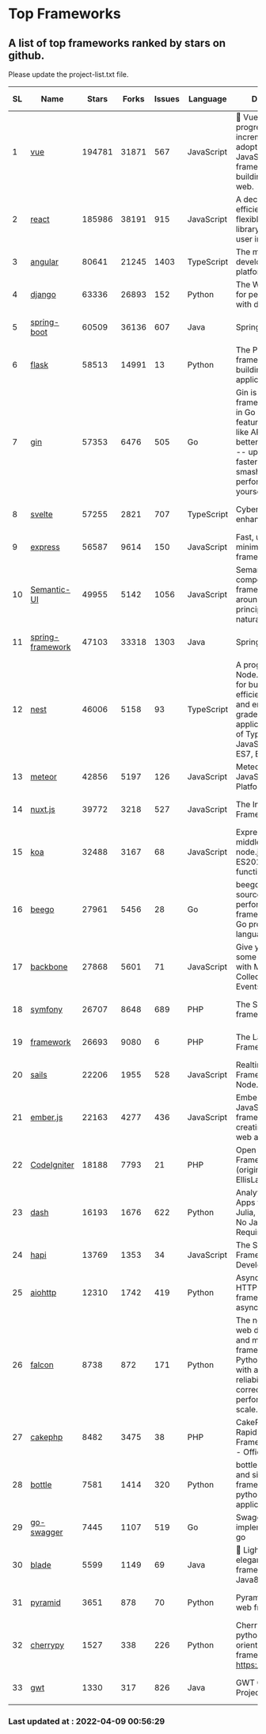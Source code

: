 # Top Frameworks
## A list of top frameworks ranked by stars on github.  
Please update the project-list.txt file.

| SL| Name  | Stars| Forks| Issues | Language | Description | Last Commit |
| --| ------| -----| ---- | ------ | -------- | ----------- | ----------- |
| 1 | [vue](https://github.com/vuejs/vue) | 194781 | 31871 | 567 | JavaScript | 🖖 Vue.js is a progressive, incrementally-adoptable JavaScript framework for building UI on the web. | 2022-02-22 18:38:12 |
| 2 | [react](https://github.com/facebook/react) | 185986 | 38191 | 915 | JavaScript | A declarative, efficient, and flexible JavaScript library for building user interfaces. | 2022-04-09 00:48:30 |
| 3 | [angular](https://github.com/angular/angular) | 80641 | 21245 | 1403 | TypeScript | The modern web developer’s platform | 2022-04-08 19:36:31 |
| 4 | [django](https://github.com/django/django) | 63336 | 26893 | 152 | Python | The Web framework for perfectionists with deadlines. | 2022-04-07 05:54:56 |
| 5 | [spring-boot](https://github.com/spring-projects/spring-boot) | 60509 | 36136 | 607 | Java | Spring Boot | 2022-04-08 20:02:35 |
| 6 | [flask](https://github.com/pallets/flask) | 58513 | 14991 | 13 | Python | The Python micro framework for building web applications. | 2022-04-08 18:06:32 |
| 7 | [gin](https://github.com/gin-gonic/gin) | 57353 | 6476 | 505 | Go | Gin is a HTTP web framework written in Go (Golang). It features a Martini-like API with much better performance -- up to 40 times faster. If you need smashing performance, get yourself some Gin. | 2022-03-29 06:03:54 |
| 8 | [svelte](https://github.com/sveltejs/svelte) | 57255 | 2821 | 707 | TypeScript | Cybernetically enhanced web apps | 2022-04-08 18:24:31 |
| 9 | [express](https://github.com/expressjs/express) | 56587 | 9614 | 150 | JavaScript | Fast, unopinionated, minimalist web framework for node. | 2022-03-21 02:59:20 |
| 10 | [Semantic-UI](https://github.com/Semantic-Org/Semantic-UI) | 49955 | 5142 | 1056 | JavaScript | Semantic is a UI component framework based around useful principles from natural language. | 2018-10-21 20:59:02 |
| 11 | [spring-framework](https://github.com/spring-projects/spring-framework) | 47103 | 33318 | 1303 | Java | Spring Framework | 2022-04-08 12:42:12 |
| 12 | [nest](https://github.com/nestjs/nest) | 46006 | 5158 | 93 | TypeScript | A progressive Node.js framework for building efficient, scalable, and enterprise-grade server-side applications on top of TypeScript & JavaScript (ES6, ES7, ES8) 🚀 | 2022-04-07 12:00:08 |
| 13 | [meteor](https://github.com/meteor/meteor) | 42856 | 5197 | 126 | JavaScript | Meteor, the JavaScript App Platform | 2022-04-06 15:31:52 |
| 14 | [nuxt.js](https://github.com/nuxt/nuxt.js) | 39772 | 3218 | 527 | JavaScript | The Intuitive Vue(2) Framework | 2021-12-17 13:20:07 |
| 15 | [koa](https://github.com/koajs/koa) | 32488 | 3167 | 68 | JavaScript | Expressive middleware for node.js using ES2017 async functions | 2022-04-06 16:09:57 |
| 16 | [beego](https://github.com/beego/beego) | 27961 | 5456 | 28 | Go | beego is an open-source, high-performance web framework for the Go programming language. | 2022-04-03 09:37:54 |
| 17 | [backbone](https://github.com/jashkenas/backbone) | 27868 | 5601 | 71 | JavaScript | Give your JS App some Backbone with Models, Views, Collections, and Events | 2022-02-26 00:31:21 |
| 18 | [symfony](https://github.com/symfony/symfony) | 26707 | 8648 | 689 | PHP | The Symfony PHP framework | 2022-04-08 05:03:22 |
| 19 | [framework](https://github.com/laravel/framework) | 26693 | 9080 | 6 | PHP | The Laravel Framework. | 2022-04-08 14:00:43 |
| 20 | [sails](https://github.com/balderdashy/sails) | 22206 | 1955 | 528 | JavaScript | Realtime MVC Framework for Node.js | 2022-03-19 01:23:36 |
| 21 | [ember.js](https://github.com/emberjs/ember.js) | 22163 | 4277 | 436 | JavaScript | Ember.js - A JavaScript framework for creating ambitious web applications | 2022-03-29 19:36:27 |
| 22 | [CodeIgniter](https://github.com/bcit-ci/CodeIgniter) | 18188 | 7793 | 21 | PHP | Open Source PHP Framework (originally from EllisLab) | 2022-03-03 13:29:55 |
| 23 | [dash](https://github.com/plotly/dash) | 16193 | 1676 | 622 | Python | Analytical Web Apps for Python, R, Julia, and Jupyter. No JavaScript Required. | 2022-03-31 21:54:06 |
| 24 | [hapi](https://github.com/hapijs/hapi) | 13769 | 1353 | 34 | JavaScript | The Simple, Secure Framework Developers Trust | 2022-03-02 14:32:29 |
| 25 | [aiohttp](https://github.com/aio-libs/aiohttp) | 12310 | 1742 | 419 | Python | Asynchronous HTTP client/server framework for asyncio and Python | 2022-04-06 10:17:24 |
| 26 | [falcon](https://github.com/falconry/falcon) | 8738 | 872 | 171 | Python | The no-nonsense web data plane API and microservices framework for Python developers, with a focus on reliability, correctness, and performance at scale. | 2022-04-07 04:01:06 |
| 27 | [cakephp](https://github.com/cakephp/cakephp) | 8482 | 3475 | 38 | PHP | CakePHP: The Rapid Development Framework for PHP - Official Repository | 2022-04-05 05:57:06 |
| 28 | [bottle](https://github.com/bottlepy/bottle) | 7581 | 1414 | 320 | Python | bottle.py is a fast and simple micro-framework for python web-applications. | 2022-03-01 21:05:57 |
| 29 | [go-swagger](https://github.com/go-swagger/go-swagger) | 7445 | 1107 | 519 | Go | Swagger 2.0 implementation for go | 2022-03-30 21:17:16 |
| 30 | [blade](https://github.com/lets-blade/blade) | 5599 | 1149 | 69 | Java | :rocket: Lightning fast and elegant mvc framework for Java8 | 2020-03-22 13:39:23 |
| 31 | [pyramid](https://github.com/Pylons/pyramid) | 3651 | 878 | 70 | Python | Pyramid - A Python web framework | 2022-03-13 22:49:13 |
| 32 | [cherrypy](https://github.com/cherrypy/cherrypy) | 1527 | 338 | 226 | Python | CherryPy is a pythonic, object-oriented HTTP framework.      https://cherrypy.dev | 2022-03-13 22:31:07 |
| 33 | [gwt](https://github.com/gwtproject/gwt) | 1330 | 317 | 826 | Java | GWT Open Source Project | 2022-02-10 23:35:12 |

### Last updated at : 2022-04-09 00:56:29

